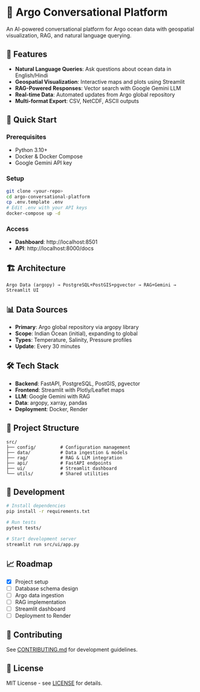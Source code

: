 # 🌊 Argo Conversational Platform

An AI-powered conversational platform for Argo ocean data with geospatial visualization, RAG, and natural language querying.

## 🎯 Features

- **Natural Language Queries**: Ask questions about ocean data in English/Hindi
- **Geospatial Visualization**: Interactive maps and plots using Streamlit
- **RAG-Powered Responses**: Vector search with Google Gemini LLM
- **Real-time Data**: Automated updates from Argo global repository
- **Multi-format Export**: CSV, NetCDF, ASCII outputs

## 🚀 Quick Start

### Prerequisites
- Python 3.10+
- Docker & Docker Compose
- Google Gemini API key

### Setup
```bash
git clone <your-repo>
cd argo-conversational-platform
cp .env.template .env
# Edit .env with your API keys
docker-compose up -d
```

### Access
- **Dashboard**: http://localhost:8501
- **API**: http://localhost:8000/docs

## 🏗️ Architecture

```
Argo Data (argopy) → PostgreSQL+PostGIS+pgvector → RAG+Gemini → Streamlit UI
```

## 📊 Data Sources

- **Primary**: Argo global repository via argopy library
- **Scope**: Indian Ocean (initial), expanding to global
- **Types**: Temperature, Salinity, Pressure profiles
- **Update**: Every 30 minutes

## 🛠️ Tech Stack

- **Backend**: FastAPI, PostgreSQL, PostGIS, pgvector
- **Frontend**: Streamlit with Plotly/Leaflet maps
- **LLM**: Google Gemini with RAG
- **Data**: argopy, xarray, pandas
- **Deployment**: Docker, Render

## 📁 Project Structure

```
src/
├── config/         # Configuration management
├── data/           # Data ingestion & models
├── rag/            # RAG & LLM integration
├── api/            # FastAPI endpoints
├── ui/             # Streamlit dashboard
└── utils/          # Shared utilities
```

## 🔧 Development

```bash
# Install dependencies
pip install -r requirements.txt

# Run tests
pytest tests/

# Start development server
streamlit run src/ui/app.py
```

## 📈 Roadmap

- [x] Project setup
- [ ] Database schema design
- [ ] Argo data ingestion
- [ ] RAG implementation
- [ ] Streamlit dashboard
- [ ] Deployment to Render

## 🤝 Contributing

See [CONTRIBUTING.md](CONTRIBUTING.md) for development guidelines.

## 📄 License

MIT License - see [LICENSE](LICENSE) for details.
